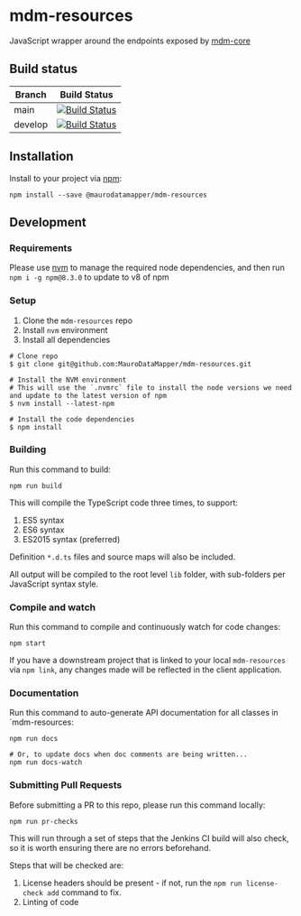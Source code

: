 # mdm-resources

JavaScript wrapper around the endpoints exposed by [mdm-core](https://github.com/MauroDataMapper/mdm-core)

## Build status

| Branch | Build Status |
| ------ | ------------ |
| main | [![Build Status](https://jenkins.cs.ox.ac.uk/buildStatus/icon?job=Mauro+Data+Mapper%2Fmdm-resources%2Fmain)](https://jenkins.cs.ox.ac.uk/blue/organizations/jenkins/Mauro%20Data%20Mapper%2Fmdm-resources/branches) |
| develop | [![Build Status](https://jenkins.cs.ox.ac.uk/buildStatus/icon?job=Mauro+Data+Mapper%2Fmdm-resources%2Fdevelop)](https://jenkins.cs.ox.ac.uk/blue/organizations/jenkins/Mauro%20Data%20Mapper%2Fmdm-resources/branches) |

## Installation

Install to your project via [npm](https://www.npmjs.com/package/@maurodatamapper/mdm-resources):

```shell
npm install --save @maurodatamapper/mdm-resources
```

## Development 

### Requirements

Please use [nvm](https://github.com/nvm-sh/nvm) to manage the required node dependencies, and then run `npm i -g npm@8.3.0` to update to v8 of npm

### Setup

1. Clone the `mdm-resources` repo
2. Install `nvm` environment
3. Install all dependencies

```shell
# Clone repo
$ git clone git@github.com:MauroDataMapper/mdm-resources.git

# Install the NVM environment
# This will use the `.nvmrc` file to install the node versions we need and update to the latest version of npm
$ nvm install --latest-npm

# Install the code dependencies
$ npm install
```

### Building

Run this command to build:

```shell
npm run build
```

This will compile the TypeScript code three times, to support:

1. ES5 syntax
2. ES6 syntax
3. ES2015 syntax (preferred)

Definition `*.d.ts` files and source maps will also be included.

All output will be compiled to the root level `lib` folder, with sub-folders per JavaScript syntax style.

### Compile and watch

Run this command to compile and continuously watch for code changes:

```shell
npm start
```

If you have a downstream project that is linked to your local `mdm-resources` via `npm link`, any changes made will be reflected in the client application.

### Documentation

Run this command to auto-generate API documentation for all classes in `mdm-resources:

```shell
npm run docs

# Or, to update docs when doc comments are being written...
npm run docs-watch
```

### Submitting Pull Requests

Before submitting a PR to this repo, please run this command locally:

```shell
npm run pr-checks
```

This will run through a set of steps that the Jenkins CI build will also check, so it is worth ensuring there are no errors beforehand.

Steps that will be checked are:

1. License headers should be present - if not, run the `npm run license-check add` command to fix.
2. Linting of code
